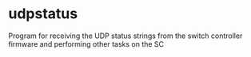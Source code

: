 udpstatus
=========

Program for receiving the UDP status strings from the switch controller firmware and performing other tasks on the SC